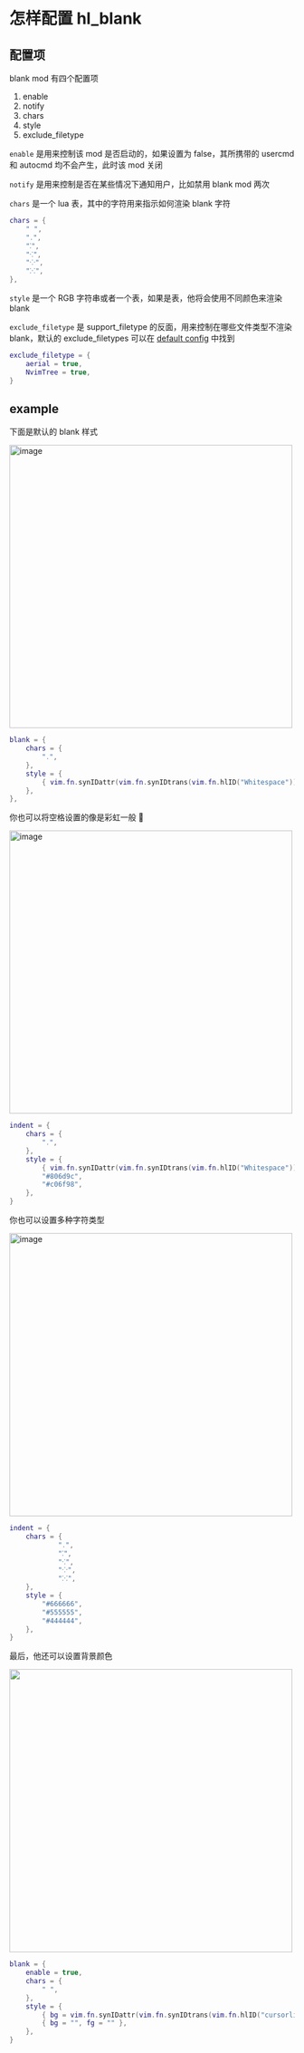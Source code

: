 # 怎样配置 hl_blank

## 配置项

blank mod 有四个配置项

1. enable
2. notify
3. chars
4. style
5. exclude_filetype

`enable` 是用来控制该 mod 是否启动的，如果设置为 false，其所携带的 usercmd 和 autocmd 均不会产生，此时该 mod 关闭

`notify` 是用来控制是否在某些情况下通知用户，比如禁用 blank mod 两次

`chars` 是一个 lua 表，其中的字符用来指示如何渲染 blank 字符

```lua
chars = {
    " ",
    "․",
    "⁚",
    "⁖",
    "⁘",
    "⁙",
},
```

`style` 是一个 RGB 字符串或者一个表，如果是表，他将会使用不同颜色来渲染 blank

`exclude_filetype` 是 support_filetype 的反面，用来控制在哪些文件类型不渲染 blank，默认的 exclude_filetypes 可以在 [default config](../../lua/hlchunk/utils/filetype.lua) 中找到

```lua
exclude_filetype = {
    aerial = true,
    NvimTree = true,
}
```

## example

下面是默认的 blank 样式

<img width="500" alt="image" src="https://raw.githubusercontent.com/shellRaining/img/main/2303/12_hlblank_default.png">

```lua
blank = {
    chars = {
        "․",
    },
    style = {
        { vim.fn.synIDattr(vim.fn.synIDtrans(vim.fn.hlID("Whitespace")), "fg", "gui"), "" },
    },
},
```

你也可以将空格设置的像是彩虹一般 🌈

<img width="500" alt="image" src="https://raw.githubusercontent.com/shellRaining/img/main/2303/07_hlchunk7.png">

```lua
indent = {
    chars = {
        "․",
    },
    style = {
        { vim.fn.synIDattr(vim.fn.synIDtrans(vim.fn.hlID("Whitespace")), "fg", "gui"), "" },
        "#806d9c",
        "#c06f98",
    },
}
```

你也可以设置多种字符类型

<img width="500" alt="image" src="https://raw.githubusercontent.com/shellRaining/img/main/2303/08_hlblank1.png">

```lua
indent = {
    chars = {
            "․",
            "⁚",
            "⁖",
            "⁘",
            "⁙",
    },
    style = {
        "#666666",
        "#555555",
        "#444444",
    },
}
```

最后，他还可以设置背景颜色

<img width='500' src='https://raw.githubusercontent.com/shellRaining/img/main/2303/11_hlblank2.png'>

```lua
blank = {
    enable = true,
    chars = {
        " ",
    },
    style = {
        { bg = vim.fn.synIDattr(vim.fn.synIDtrans(vim.fn.hlID("cursorline")), "bg", "gui") },
        { bg = "", fg = "" },
    },
}
```
